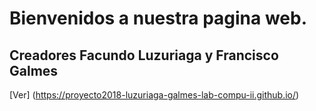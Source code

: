 # Bienvenidos a nuestra pagina web.

Creadores Facundo Luzuriaga y Francisco Galmes
----------------------------------------------

[Ver] (https://proyecto2018-luzuriaga-galmes-lab-compu-ii.github.io/)
